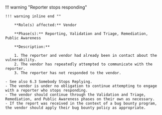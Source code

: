 !!! warning "Reporter stops responding"

    !!! warning inline end ""

        **Role(s) affected:** Vendor

        **Phase(s):** Reporting, Validation and Triage, Remediation, Public Awareness

        **Description:**

        1. The reporter and vendor had already been in contact about the vulnerability.
        2. The vendor has repeatedly attempted to communicate with the reporter.
        3. The reporter has not responded to the vendor.

    - See also 6.3 Somebody Stops Replying.
    - The vendor is under no obligation to continue attempting to engage with a reporter who stops responding.
    - The vendor should continue through the Validation and Triage, Remediation, and Public Awareness phases on their own as necessary.
    - If the report was received in the context of a bug bounty program, the vendor should apply their bug bounty policy as appropriate.

